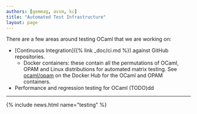 ```yaml
---
authors: [gemmag, avsm, kc]
title: "Automated Test Infrastructure"
layout: page
---
```


There are a few areas around testing OCaml that we are working on:

* [Continuous Integration]({% link _doc/ci.md %}) against GitHub repositories.
  * Docker containers: these contain all the permutations of OCaml, OPAM and Linux distributions for automated matrix testing.  See [ocaml/opam](https://hub.docker.com/u/ocaml) on the Docker Hub for the OCaml and OPAM containers.
* Performance and regression testing for OCaml (TODO)dd

----

{% include news.html name="testing" %}
